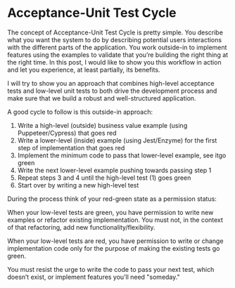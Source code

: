 # Acceptance-Unit Test Cycle

The concept of Acceptance-Unit Test Cycle is pretty simple. You describe what you want the system to do by describing potential users interactions with the different parts of the application. You work outside-in to implement features using the examples to validate that you’re building the right thing at the right time. In this post, I would like to show you this workflow in action and let you experience, at least partially, its benefits.

I will try to show you an approach that combines high-level acceptance tests and low-level unit tests to both drive the development process and make sure that we build a robust and well-structured application.

A good cycle to follow is this outside-in approach:

1. Write a high-level (outside) business value example (using Puppeteer/Cypress) that goes red 
2. Write a lower-level (inside) example (using Jest/Enzyme) for the first step of implementation that goes red 
3. Implement the minimum code to pass that lower-level example, see itgo green
4. Write the next lower-level  example pushing towards passing step 1
5. Repeat steps 3 and 4 until the high-level test (1) goes green
6. Start over by writing a new high-level test

During the process think of your red-green state as a permission status:

When your low-level tests are green, you have permission to write new examples or refactor existing implementation. You must not, in the context of that refactoring, add new functionality/flexibility.

When your low-level tests are red, you have permission to write or change implementation code only for the purpose of making the existing tests go green. 

You must resist the urge to write the code to pass your next test, which doesn’t exist, or implement features you’ll need "someday."
